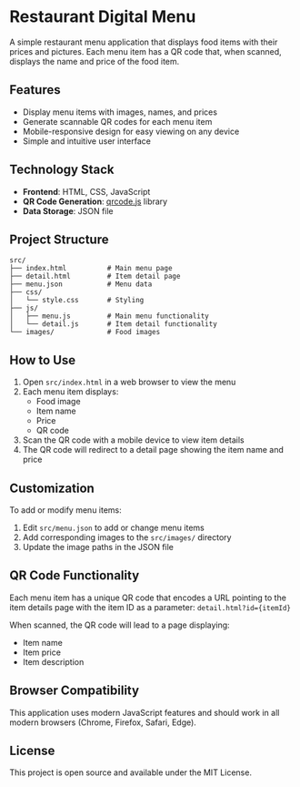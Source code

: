# Restaurant Digital Menu

A simple restaurant menu application that displays food items with their prices and pictures. Each menu item has a QR code that, when scanned, displays the name and price of the food item.

## Features

- Display menu items with images, names, and prices
- Generate scannable QR codes for each menu item
- Mobile-responsive design for easy viewing on any device
- Simple and intuitive user interface

## Technology Stack

- **Frontend**: HTML, CSS, JavaScript
- **QR Code Generation**: [qrcode.js](https://github.com/davidshimjs/qrcodejs) library
- **Data Storage**: JSON file

## Project Structure

```
src/
├── index.html          # Main menu page
├── detail.html         # Item detail page
├── menu.json           # Menu data
├── css/
│   └── style.css       # Styling
├── js/
│   ├── menu.js         # Main menu functionality
│   └── detail.js       # Item detail functionality
└── images/             # Food images
```

## How to Use

1. Open `src/index.html` in a web browser to view the menu
2. Each menu item displays:
   - Food image
   - Item name
   - Price
   - QR code
3. Scan the QR code with a mobile device to view item details
4. The QR code will redirect to a detail page showing the item name and price

## Customization

To add or modify menu items:
1. Edit `src/menu.json` to add or change menu items
2. Add corresponding images to the `src/images/` directory
3. Update the image paths in the JSON file

## QR Code Functionality

Each menu item has a unique QR code that encodes a URL pointing to the item details page with the item ID as a parameter:
`detail.html?id={itemId}`

When scanned, the QR code will lead to a page displaying:
- Item name
- Item price
- Item description

## Browser Compatibility

This application uses modern JavaScript features and should work in all modern browsers (Chrome, Firefox, Safari, Edge).

## License

This project is open source and available under the MIT License.